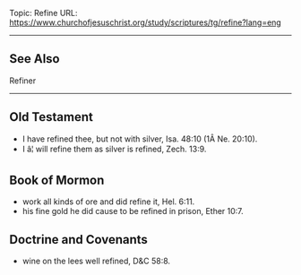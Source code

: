 Topic: Refine
URL: https://www.churchofjesuschrist.org/study/scriptures/tg/refine?lang=eng

---

## See Also

Refiner

---

## Old Testament

- I have refined thee, but not with silver, Isa. 48:10 (1Â Ne. 20:10).
- I â¦ will refine them as silver is refined, Zech. 13:9.

## Book of Mormon

- work all kinds of ore and did refine it, Hel. 6:11.
- his fine gold he did cause to be refined in prison, Ether 10:7.

## Doctrine and Covenants

- wine on the lees well refined, D&C 58:8.

